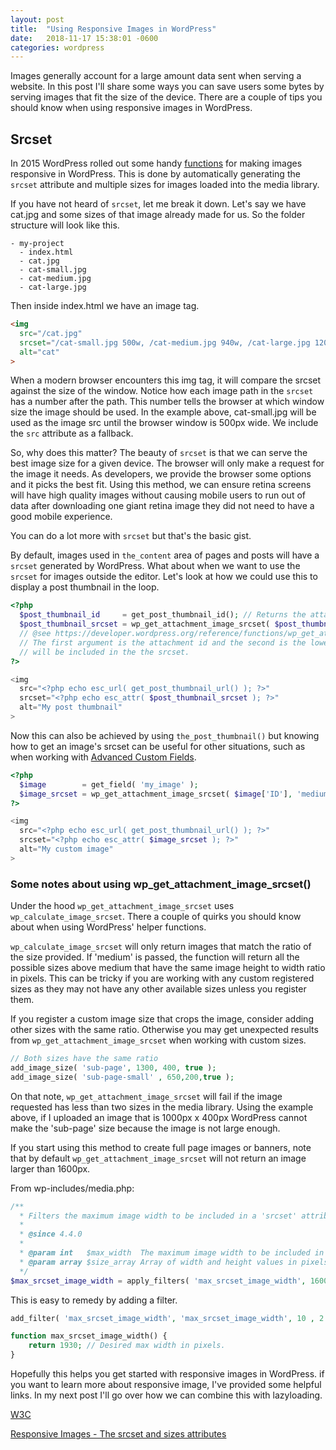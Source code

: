 ```yaml
---
layout: post
title:  "Using Responsive Images in WordPress"
date:   2018-11-17 15:38:01 -0600
categories: wordpress
---
```


Images generally account for a large amount data sent when serving a website. In this post I'll share some ways you can save users some bytes by serving images that fit the size of the device. There are a couple of tips you should know when using responsive images in WordPress.

## Srcset
In 2015 WordPress rolled out some handy [functions](https://make.wordpress.org/core/2015/11/10/responsive-images-in-wordpress-4-4/) for making images responsive in WordPress. This is done by automatically generating the `srcset` attribute and multiple sizes for images loaded into the media library.

If you have not heard of `srcset`, let me break it down. Let's say we have cat.jpg and some sizes of that image already made for us. So the folder structure will look like this.

```
- my-project
  - index.html
  - cat.jpg
  - cat-small.jpg
  - cat-medium.jpg
  - cat-large.jpg
```

Then inside index.html we have an image tag.

``` html
<img
  src="/cat.jpg"
  srcset="/cat-small.jpg 500w, /cat-medium.jpg 940w, /cat-large.jpg 1200w"
  alt="cat"
>
```

When a modern browser encounters this img tag, it will compare the srcset against the size of the window. Notice how each image path in the `srcset` has a number after the path. This number tells the browser at which window size the image should be used. In the example above, cat-small.jpg will be used as the image src until the browser window is 500px wide. We include the `src` attribute as a fallback.

So, why does this matter? The beauty of `srcset` is that we can serve the best image size for a given device. The browser will only make a request for the image it needs. As developers, we provide the browser some options and it picks the best fit. Using this method, we can ensure retina screens will have high quality images without causing mobile users to run out of data after downloading one giant retina image they did not need to have a good mobile experience.

You can do a lot more with `srcset` but that's the basic gist.

By default, images used in `the_content` area of pages and posts will have a `srcset` generated by WordPress. What about when we want to use the `srcset` for images outside the editor. Let's look at how we could use this to display a post thumbnail in the loop.

``` php
<?php
  $post_thumbnail_id     = get_post_thumbnail_id(); // Returns the attachment id
  $post_thumbnail_srcset = wp_get_attachment_image_srcset( $post_thumbnail_id, 'medium' );
  // @see https://developer.wordpress.org/reference/functions/wp_get_attachment_image_srcset/
  // The first argument is the attachment id and the second is the lowest size that
  // will be included in the the srcset.
?>

<img
  src="<?php echo esc_url( get_post_thumbnail_url() ); ?>"
  srcset="<?php echo esc_attr( $post_thumbnail_srcset ); ?>"
  alt="My post thumbnail"
>
```

Now this can also be achieved by using `the_post_thumbnail()` but knowing how to get an image's srcset can be useful for other situations, such as when working with [Advanced Custom Fields](https://www.advancedcustomfields.com/).

``` php
<?php
  $image        = get_field( 'my_image' );
  $image_srcset = wp_get_attachment_image_srcset( $image['ID'], 'medium' );
?>

<img
  src="<?php echo esc_url( get_post_thumbnail_url() ); ?>"
  srcset="<?php echo esc_attr( $image_srcset ); ?>"
  alt="My custom image"
>
```

### Some notes about using wp_get_attachment_image_srcset()

Under the hood `wp_get_attachment_image_srcset` uses `wp_calculate_image_srcset`. There a couple of quirks you should know about when using WordPress' helper functions.

`wp_calculate_image_srcset` will only return images that match the ratio of the size provided. If 'medium' is passed, the function will return all the possible sizes above medium that have the same image height to width ratio in pixels. This can be tricky if you are working with any custom registered sizes as they may not have any other available sizes unless you register them.

If you register a custom image size that crops the image, consider adding other sizes with the same ratio. Otherwise you may get unexpected results from `wp_get_attachment_image_srcset` when working with custom sizes.

``` php
// Both sizes have the same ratio
add_image_size( 'sub-page', 1300, 400, true );
add_image_size( 'sub-page-small' , 650,200,true );
```

On that note, `wp_get_attachment_image_srcset` will fail if the image requested has less than two sizes in the media library. Using the example above, if I uploaded an image that is 1000px x 400px WordPress cannot make the 'sub-page' size because the image is not large enough.

If you start using this method to create full page images or banners, note that by default `wp_get_attachment_image_srcset` will not return an image larger than 1600px.

From wp-includes/media.php:
``` php
/**
  * Filters the maximum image width to be included in a 'srcset' attribute.
  *
  * @since 4.4.0
  *
  * @param int   $max_width  The maximum image width to be included in the 'srcset'. Default '1600'.
  * @param array $size_array Array of width and height values in pixels (in that order).
  */
$max_srcset_image_width = apply_filters( 'max_srcset_image_width', 1600, $size_array );
```

This is easy to remedy by adding a filter.
``` php
add_filter( 'max_srcset_image_width', 'max_srcset_image_width', 10 , 2 );

function max_srcset_image_width() {
	return 1930; // Desired max width in pixels.
}
```

Hopefully this helps you get started with responsive images in WordPress. if you want to learn more about responsive image, I've provided some helpful links. In my next post I'll go over how we can combine this with lazyloading.

[W3C](http://usecases.responsiveimages.org/)

[Responsive Images - The srcset and sizes attributes](https://bitsofco.de/the-srcset-and-sizes-attributes/)
